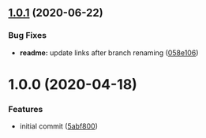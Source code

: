 ## [1.0.1](https://github.com/CompactJS/remap/compare/v1.0.0...v1.0.1) (2020-06-22)


### Bug Fixes

* **readme:** update links after branch renaming ([058e106](https://github.com/CompactJS/remap/commit/058e106c3ac72f5afc5d2bb2d550727b5a497d88))

# 1.0.0 (2020-04-18)


### Features

* initial commit ([5abf800](https://github.com/CompactJS/remap/commit/5abf8009ec03f635c6df72c1d2a862627c861b8d))
